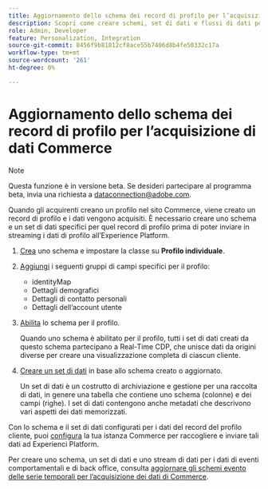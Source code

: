 ```yaml
---
title: Aggiornamento dello schema dei record di profilo per l’acquisizione di dati Commerce
description: Scopri come creare schemi, set di dati e flussi di dati per raccogliere e inviare all’Experience Platform i dati dei record del profilo Commerce.
role: Admin, Developer
feature: Personalization, Integration
source-git-commit: 8456f9b81812cf8ace55b7406d8b4fe50332c17a
workflow-type: tm+mt
source-wordcount: '261'
ht-degree: 0%

---
```


# Aggiornamento dello schema dei record di profilo per l’acquisizione di dati Commerce

>[!NOTE]
>
>Questa funzione è in versione beta. Se desideri partecipare al programma beta, invia una richiesta a [dataconnection@adobe.com](mailto:dataconnection@adobe.com).

Quando gli acquirenti creano un profilo nel sito Commerce, viene creato un record di profilo e i dati vengono acquisiti. È necessario creare uno schema e un set di dati specifici per quel record di profilo prima di poter inviare in streaming i dati di profilo all’Experience Platform.

1. [Crea](https://experienceleague.adobe.com/docs/experience-platform/xdm/ui/resources/schemas.html#create) uno schema e impostare la classe su **Profilo individuale**.

1. [Aggiungi](https://experienceleague.adobe.com/docs/experience-platform/xdm/ui/resources/schemas.html#add-field-groups) i seguenti gruppi di campi specifici per il profilo:

   - identityMap
   - Dettagli demografici
   - Dettagli di contatto personali
   - Dettagli dell’account utente

1. [Abilita](https://experienceleague.adobe.com/docs/experience-platform/xdm/ui/resources/schemas.html#profile) lo schema per il profilo.

   Quando uno schema è abilitato per il profilo, tutti i set di dati creati da questo schema partecipano a Real-Time CDP, che unisce dati da origini diverse per creare una visualizzazione completa di ciascun cliente.

1. [Creare un set di dati](https://experienceleague.adobe.com/docs/platform-learn/implement-mobile-sdk/experience-cloud/platform.html#create-a-dataset) in base allo schema creato o aggiornato.

   Un set di dati è un costrutto di archiviazione e gestione per una raccolta di dati, in genere una tabella che contiene uno schema (colonne) e dei campi (righe). I set di dati contengono anche metadati che descrivono vari aspetti dei dati memorizzati.

Con lo schema e il set di dati configurati per i dati del record del profilo cliente, puoi [configura](connect-data.md#data-collection) la tua istanza Commerce per raccogliere e inviare tali dati ad Experienci Platform.

Per creare uno schema, un set di dati e uno stream di dati per i dati di eventi comportamentali e di back office, consulta [aggiornare gli schemi evento delle serie temporali per l’acquisizione dei dati di Commerce](update-xdm.md).
